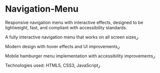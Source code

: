 # Navigation-Menu
Responsive navigation menu with interactive effects, designed to be lightweight, fast, and compliant with accessibility standards.

A fully interactive navigation menu that works on all screen sizesز

Modern design with hover effects and UI improvementsز

Mobile hamburger menu implementation with accessibility improvementsز

Technologies used: HTML5, CSS3, JavaScriptز
